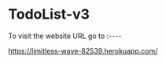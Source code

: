 # TodoList-v3

To visit the website  URL go to :----

 https://limitless-wave-82539.herokuapp.com/
 
 
